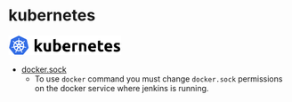 # kubernetes

<img src="images/kubernetes_logo.png" width="40%" />

* [docker.sock](docker.sock)
  * To use `docker` command you must change `docker.sock` permissions on the docker service where jenkins is running.
